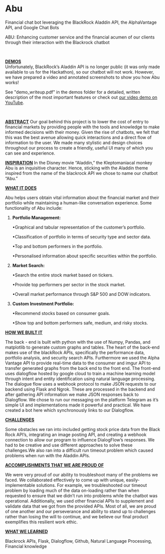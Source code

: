 # Abu
Financial chat bot leveraging the BlackRock Aladdin API, the AlphaVantage API, and Google Chat Bots

ABU:  Enhancing customer service and the financial acumen of our clients through their interaction with the Blackrock chatbot

<br/>

<ins><b>DEMOS</b></ins><br/>
Unfortunately, BlackRock’s Aladdin API is no longer public (it was only made available to us for the Hackathon), so our chatbot will not work. However, we have prepared a video and annotated screenshots to show you how Abu works!

See "demo_writeup.pdf" in the demos folder for a detailed, written description of the most important features or check out [our video demo on YouTube](https://www.youtube.com/watch?v=6PywXPO8xKc&feature=youtu.be).

<br/>

<ins><b>ABSTRACT</b></ins>
Our goal behind this project is to lower the cost of entry to financial markets by providing people with the tools and knowledge to make informed decisions with their money. Given the rise of chatbots, we felt that this was the best avenue allowing quick interactions and a direct flow of information to the user. We made many stylistic and design choices throughout our process to create a friendly, useful UI many of which you can see and experience. 



<ins><b>INSPIRATION</b></ins>
In the Disney movie “Aladdin,” the Kleptomaniacal monkey Abu is an inquisitive character. Hence, sticking with the Aladdin theme inspired from the name of the blackrock API we chose to name our chatbot “Abu.”


<ins><b>WHAT IT DOES</b></ins>

Abu helps users obtain vital information about the financial market and their portfolio while maintaining a human-like conversation experience. Some functionality of Abu include:

<ol type="1">
  <li><b>Portfolio Management:</b></li>
  
  <span>&#8226;</span>Graphical and tabular representation of the customer’s portfolio.

  <span>&#8226;</span>Classification of portfolio in terms of security type and sector data.

  <span>&#8226;</span>Top and bottom performers in the portfolio.

  <span>&#8226;</span>Personalised information about specific securities within the portfolio.

  <li><b>Market Search:</b></li>
  
  <span>&#8226;</span>Search the entire stock market based on tickers.

  <span>&#8226;</span>Provide top performers per sector in the stock market.

  <span>&#8226;</span>Overall market performance through S&P 500 and DOW indicators.
  
  <li><b>Custom Investment Portfolio:</b></li>
  
  <span>&#8226;</span>Recommend stocks based on consumer goals.

  <span>&#8226;</span>Show top and bottom performers safe, medium, and risky stocks.
  
</ol>
<ins><b>HOW WE BUILT IT</b></ins>

The back - end is built with python with the use of Numpy, Pandas, and matplotlib to generate custom graphs and tables. The heart of the back-end makes use of the blackRock APIs, specifically the performance data, portfolio analysis, and security search APIs. Furthermore we used the Alpha Vantage API to provide real-time data to the consumer and imgur API to transfer generated graphs from the back end to the front end. The front-end uses dialogflow hosted by google cloud to train a machine learning model through intent and entity identification using natural language processing. The dialogue flow uses a webhook protocol to make JSON requests to our backend using Flask and Ngrok. These are processed in the backend and after gathering API information we make JSON responses back to Dialogflow. We chose to run our messaging on the platform Telegram as it’s simple UI and implementations made it powerful and practical. We have created a bot here which synchronously links to our Dialogflow.  

<ins><b>CHALLENGES</b></ins>

Some obstacles we ran into included getting stock price data from the Black Rock API’s, integrating an image posting API, and creating a webhook connection to allow our program to influence DialogFlow’s responses. We had to be creative and use different approaches to solve these challenges.We also ran into a difficult run timeout problem which caused problems when run with the Aladdin APIs.

<ins><b>ACCOMPLISHMENTS THAT WE ARE PROUD OF</b></ins>

We were very proud of our ability to troubleshoot many of the problems we faced. We collaborated effectively to come up with unique, easily-implementable solutions. For example, we troubleshooted our timeout problem by loading much of the data on-loading rather than when requested to ensure that we didn’t run into problems while the chatbot was operational. Additionally, we used other financial APIs to supplement and validate data that we got from the provided APIs. Most of all, we are proud of one another and our perseverance and ability to stand up to challenges rather than losing the will to continue, and we believe our final product exemplifies this resilient work ethic. 

<ins><b>WHAT WE LEARNED</b></ins>

Blackrock APIs, Flask, Dialogflow, Github, Natural Language Processing, Financial knowledge
